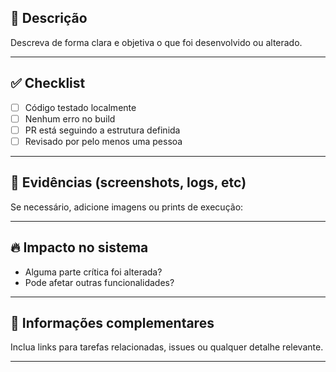 ## 📝 Descrição

Descreva de forma clara e objetiva o que foi desenvolvido ou alterado.

---

## ✅ Checklist

- [ ] Código testado localmente
- [ ] Nenhum erro no build
- [ ] PR está seguindo a estrutura definida
- [ ] Revisado por pelo menos uma pessoa

---

## 📸 Evidências (screenshots, logs, etc)
Se necessário, adicione imagens ou prints de execução:

---

## 🔥 Impacto no sistema

- Alguma parte crítica foi alterada?
- Pode afetar outras funcionalidades?

---

## 🔗 Informações complementares
Inclua links para tarefas relacionadas, issues ou qualquer detalhe relevante.

---
